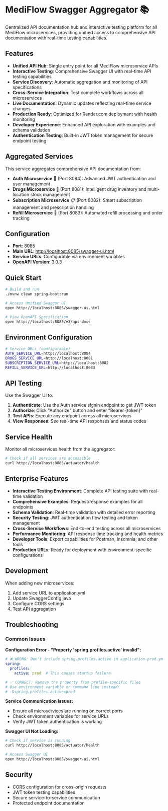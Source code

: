 # MediFlow Swagger Aggregator 📚

Centralized API documentation hub and interactive testing platform for all MediFlow microservices, providing unified access to comprehensive API documentation with real-time testing capabilities.

## Features

- **Unified API Hub**: Single entry point for all MediFlow microservice APIs
- **Interactive Testing**: Comprehensive Swagger UI with real-time API testing capabilities
- **Service Discovery**: Automatic aggregation and monitoring of API specifications
- **Cross-Service Integration**: Test complete workflows across all microservices
- **Live Documentation**: Dynamic updates reflecting real-time service changes
- **Production Ready**: Optimized for Render.com deployment with health monitoring
- **Developer Experience**: Enhanced API exploration with examples and schema validation
- **Authentication Testing**: Built-in JWT token management for secure endpoint testing

## Aggregated Services

This service aggregates comprehensive API documentation from:

- **Auth Microservice** 🔐 (Port 8084): Advanced JWT authentication and user management
- **Drugs Microservice** 💊 (Port 8081): Intelligent drug inventory and multi-location stock management
- **Subscription Microservice** 📋 (Port 8082): Smart subscription management and prescription handling
- **Refill Microservice** 🔄 (Port 8083): Automated refill processing and order tracking

## Configuration

- **Port**: 8085
- **Main URL**: <http://localhost:8085/swagger-ui.html>
- **Service URLs**: Configurable via environment variables
- **OpenAPI Version**: 3.0.3

## Quick Start

```bash
# Build and run
./mvnw clean spring-boot:run

# Access Unified Swagger UI
open http://localhost:8085/swagger-ui.html

# View OpenAPI Specification
open http://localhost:8085/v3/api-docs
```

## Environment Configuration

```bash
# Service URLs (configurable)
AUTH_SERVICE_URL=http://localhost:8084
DRUGS_SERVICE_URL=http://localhost:8081
SUBSCRIPTION_SERVICE_URL=http://localhost:8082
REFILL_SERVICE_URL=http://localhost:8083
```

## API Testing

Use the Swagger UI to:

1. **Authenticate**: Use the Auth service signin endpoint to get JWT token
2. **Authorize**: Click "Authorize" button and enter "Bearer {token}"
3. **Test APIs**: Execute any endpoint across all microservices
4. **View Responses**: See real-time API responses and status codes

## Service Health

Monitor all microservices health from the aggregator:

```bash
# Check if all services are accessible
curl http://localhost:8085/actuator/health
```

## Enterprise Features

- **Interactive Testing Environment**: Complete API testing suite with real-time validation
- **Comprehensive Examples**: Request/response examples for all endpoints
- **Schema Validation**: Real-time validation with detailed error reporting
- **Security Testing**: JWT authentication flow testing and token management
- **Cross-Service Workflows**: End-to-end testing across all microservices
- **Performance Monitoring**: API response time tracking and health metrics
- **Developer Tools**: Export capabilities for Postman, Insomnia, and other tools
- **Production URLs**: Ready for deployment with environment-specific configurations

## Development

When adding new microservices:

1. Add service URL to application.yml
2. Update SwaggerConfig.java
3. Configure CORS settings
4. Test API aggregation

## Troubleshooting

### Common Issues

**Configuration Error - "Property 'spring.profiles.active' invalid":**

```yaml
# ❌ WRONG: Don't include spring.profiles.active in application-prod.yml
spring:
  profiles:
    active: prod  # This causes startup failure

# ✅ CORRECT: Remove the property from profile-specific files
# Use environment variable or command line instead:
# -Dspring.profiles.active=prod
```

**Service Communication Issues:**

- Ensure all microservices are running on correct ports
- Check environment variables for service URLs
- Verify JWT token authentication is working

**Swagger UI Not Loading:**

```bash
# Check if service is running
curl http://localhost:8085/actuator/health

# Access Swagger UI
open http://localhost:8085/swagger-ui.html
```

## Security

- CORS configuration for cross-origin requests
- JWT token testing capabilities
- Secure service-to-service communication
- Protected endpoint documentation

